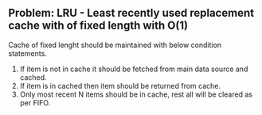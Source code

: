 ## Problem: **LRU - Least recently used replacement cache with of fixed length with O(1)**

Cache of fixed lenght should be maintained with below condition statements.

1. If item is not in cache it should be fetched from main data source and cached.
2. If item is in cached then item should be returned from cache.
3. Only most recent N items should be in cache, rest all will be cleared as per FIFO.

